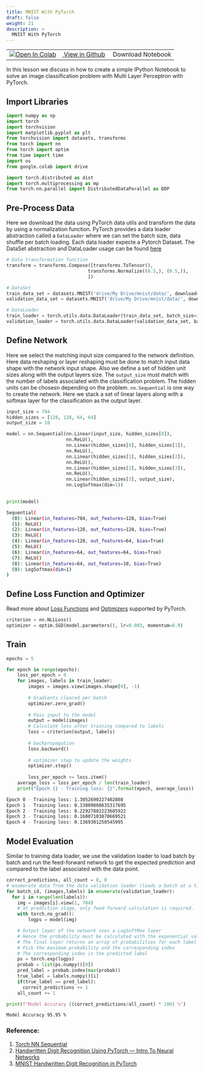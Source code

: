 ```yaml
---
title: MNIST With PyTorch
draft: false
weight: 21
description: >
  MNIST With PyTorch
---
```



<div class="aside">
  <table style="width:100%">
  <tr>
    <td><a href="https://colab.research.google.com/github/cybertraining-dsc/cybertraining-dsc.github.io/blob/master/content/en/modules/notebooks/mnist_with_pytorch.ipynb" target="_parent"><img src="https://colab.research.google.com/assets/colab-badge.svg" alt="Open In Colab"/></a></td>    
    <td><a href="https://github.com/cybertraining-dsc/cybertraining-dsc.github.io/blob/master/content/en/modules/notebooks/mnist_with_pytorch.ipynb" target="_parent"><img src="https://www.tensorflow.org/images/GitHub-Mark-32px.png" alt=""/> View in Github</a></td>
    <td><a href="https://raw.githubusercontent.com/cybertraining-dsc/cybertraining-dsc.github.io/master/content/en/modules/notebooks/mnist_with_pytorch.ipynb" download><img src="https://www.tensorflow.org/images/download_logo_32px.png" alt=""/></a> Download Notebook</td>    
  </tr>
</table>  
</div>

In this lesson we discuss in how to create a simple IPython Notebook to solve
an image classification problem with Multi Layer Perceptron with PyTorch. 


## Import Libraries

```python
import numpy as np
import torch
import torchvision
import matplotlib.pyplot as plt
from torchvision import datasets, transforms
from torch import nn
from torch import optim
from time import time
import os
from google.colab import drive

import torch.distributed as dist
import torch.multiprocessing as mp
from torch.nn.parallel import DistributedDataParallel as DDP
```

## Pre-Process Data

Here we download the data using PyTorch data utils and transform the data by using a normalization function. 
PyTorch provides a data loader abstraction called a `DataLoader` where we can set the batch size, data shuffle per batch loading. 
Each data loader expecte a Pytorch Dataset.
The DataSet abstraction and DataLoader usage can be found [here](https://pytorch.org/tutorials/recipes/recipes/loading_data_recipe.html) 

```python
# Data transformation function 
transform = transforms.Compose([transforms.ToTensor(),
                              transforms.Normalize((0.5,), (0.5,)),
                              ])

# DataSet
train_data_set = datasets.MNIST('drive/My Drive/mnist/data/', download=True, train=True, transform=transform)
validation_data_set = datasets.MNIST('drive/My Drive/mnist/data/', download=True, train=False, transform=transform)

# DataLoader
train_loader = torch.utils.data.DataLoader(train_data_set, batch_size=32, shuffle=True)
validation_loader = torch.utils.data.DataLoader(validation_data_set, batch_size=32, shuffle=True)
```

## Define Network

Here we select the matching input size compared to the network definition. 
Here data reshaping or layer reshaping must be done to match input data shape with the network input shape. 
Also we define a set of hidden unit sizes along with the output layers size. 
The `output_size` must match with the number of labels associated with the classification problem. 
The hidden units can be chosesn depending on the problem. `nn.Sequential` is one way to create the network. 
Here we stack a set of linear layers along with a softmax layer for the classification as the output layer. 


```python
input_size = 784
hidden_sizes = [128, 128, 64, 64]
output_size = 10

model = nn.Sequential(nn.Linear(input_size, hidden_sizes[0]),
                      nn.ReLU(),
                      nn.Linear(hidden_sizes[0], hidden_sizes[1]),
                      nn.ReLU(),
                      nn.Linear(hidden_sizes[1], hidden_sizes[2]),
                      nn.ReLU(),
                      nn.Linear(hidden_sizes[2], hidden_sizes[3]),
                      nn.ReLU(),
                      nn.Linear(hidden_sizes[3], output_size),
                      nn.LogSoftmax(dim=1))

                      
print(model)
```

```bash
Sequential(
  (0): Linear(in_features=784, out_features=128, bias=True)
  (1): ReLU()
  (2): Linear(in_features=128, out_features=128, bias=True)
  (3): ReLU()
  (4): Linear(in_features=128, out_features=64, bias=True)
  (5): ReLU()
  (6): Linear(in_features=64, out_features=64, bias=True)
  (7): ReLU()
  (8): Linear(in_features=64, out_features=10, bias=True)
  (9): LogSoftmax(dim=1)
)
```

## Define Loss Function and Optimizer

Read more about [Loss Functions](https://pytorch.org/docs/stable/nn.html#loss-functions) and [Optimizers](https://pytorch.org/docs/stable/optim.html) 
supported by PyTorch.



```python
criterion = nn.NLLLoss()
optimizer = optim.SGD(model.parameters(), lr=0.003, momentum=0.9)
```

## Train

```python
epochs = 5

for epoch in range(epochs):
    loss_per_epoch = 0
    for images, labels in train_loader:
        images = images.view(images.shape[0], -1)
    
        # Gradients cleared per batch
        optimizer.zero_grad()
        
        # Pass input to the model
        output = model(images)
        # Calculate loss after training compared to labels
        loss = criterion(output, labels)
        
        # backpropagation 
        loss.backward()
        
        # optimizer step to update the weights
        optimizer.step()
        
        loss_per_epoch += loss.item()
    average_loss = loss_per_epoch / len(train_loader)
    print("Epoch {} - Training loss: {}".format(epoch, average_loss))
```

```bash
Epoch 0 - Training loss: 1.3052690227402808
Epoch 1 - Training loss: 0.33809808635317695
Epoch 2 - Training loss: 0.22927882223685922
Epoch 3 - Training loss: 0.16807103878669521
Epoch 4 - Training loss: 0.1369301250545995
```

## Model Evaluation

Similar to training data loader, we use the validation loader to load batch by batch and run the feed-forward network to 
get the expected prediction and compared to the label associated with the data point. 

```python
correct_predictions, all_count = 0, 0
# enumerate data from the data validation loader (loads a batch at a time)
for batch_id, (images,labels) in enumerate(validation_loader):
  for i in range(len(labels)):
    img = images[i].view(1, 784)
    # at prediction stage, only feed-forward calculation is required. 
    with torch.no_grad():
        logps = model(img)

    # Output layer of the network uses a LogSoftMax layer
    # Hence the probability must be calculated with the exponential values. 
    # The final layer returns an array of probabilities for each label
    # Pick the maximum probability and the corresponding index
    # The corresponding index is the predicted label 
    ps = torch.exp(logps)
    probab = list(ps.numpy()[0])
    pred_label = probab.index(max(probab))
    true_label = labels.numpy()[i]
    if(true_label == pred_label):
      correct_predictions += 1
    all_count += 1

print(f"Model Accuracy {(correct_predictions/all_count) * 100} %")
```

```bash
Model Accuracy 95.95 %
```

### Reference: 

1. [Torch NN Sequential](https://pytorch.org/docs/stable/generated/torch.nn.Sequential.html)
2. [Handwritten Digit Recognition Using PyTorch — Intro To Neural Networks](https://towardsdatascience.com/handwritten-digit-mnist-pytorch-977b5338e627)
3. [MNIST Handwritten Digit Recognition in PyTorch](https://nextjournal.com/gkoehler/pytorch-mnist)


